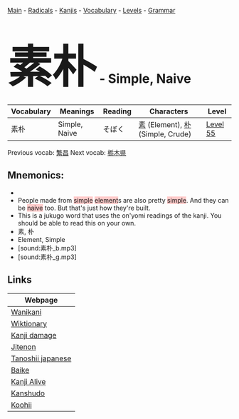 <style> bigfont {font-size: 100px}</style>
[Main](../README.md) -
[Radicals](../radicals.md) -
[Kanjis](../kanjis.md) -
[Vocabulary](../vocabulary.md) -
[Levels](../levels.md) -
[Grammar](../grammar.md)
# <bigfont> 素朴</bigfont> - Simple, Naive 

| Vocabulary | Meanings | Reading | Characters | Level |
| --- | --- | --- | --- | --- |
| 素朴 | Simple, Naive | そぼく |  [素](../kanjis/素.md) (Element), [朴](../kanjis/朴.md) (Simple, Crude) | [Level 55](../levels/wk_level55.md) |

Previous vocab: [繁昌](繁昌.md) Next vocab: [栃木県](栃木県.md) 

## Mnemonics:

* 
* People made from <span style="background-color:#ffcccb"> simple</span> <span style="background-color:#ffcccb"> element</span>s are also pretty <span style="background-color:#ffcccb"> simple</span>. And they can be <span style="background-color:#ffcccb"> naive</span> too. But that's just how they're built.
* This is a jukugo word that uses the on'yomi readings of the kanji. You should be able to read this on your own.
* 素, 朴
* Element, Simple
* [sound:素朴_b.mp3]
* [sound:素朴_g.mp3]


## Links 

| Webpage |
| --- |
| [Wanikani          ](https://www.wanikani.com/kanji/素朴) |
| [Wiktionary        ](https://en.wiktionary.org/wiki/素朴) |
| [Kanji damage      ](http://www.kanjidamage.com/kanji/search?utf8=✓&q=素朴) |
| [Jitenon           ](https://jitenon.com/kanji/素朴) |
| [Tanoshii japanese ](https://www.tanoshiijapanese.com/dictionary/kanji.cfm?k=素朴) |
| [Baike             ](https://baike.baidu.com/item/素朴) |
| [Kanji Alive       ](https://app.kanjialive.com/素朴) |
| [Kanshudo          ](https://www.kanshudo.com/searchmn?q=素朴) |
| [Koohii            ](https://kanji.koohii.com/study/kanji/素朴) |
